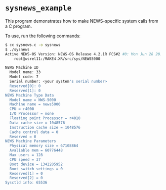# `sysnews_example`
This program demonstrates how to make NEWS-specific system calls from a C program.

To use, run the following commands:
```sh
$ cc sysnews.c -o sysnews
$ ./sysnews
Active NEWS-OS Version: NEWS-OS Release 4.2.1R FCS#2 #0: Mon Jun 28 20:27:05 JST 1993
    root@wsrel11:/MAKE4.XR/src/sys/NEWS5000

NEWS Machine ID
  Model name: 33
  Model code: 7
  Serial number: <your system's serial number>
  Reserved[0]: 0
  Reserved[1]: 0
NEWS Machine Type Data
  Model name = NWS-5000
  Machine name = news5000
  CPU = r4000
  I/O Processor = none
  Floating point Processor = r4010
  Data cache size = 1048576
  Instruction cache size = 1048576
  Cache control data = 0
  Reserved = 0
NEWS Machine Parameters
  Physical memory size = 67108864
  Avaliable mem = 60776448
  Max users = 128
  CPU speed = 37
  Boot device = 1342205952
  Boot switch settings = 0
  Reserved[1] = 0
  Reserved[2] = 0
Sysctld info: 65536
```

